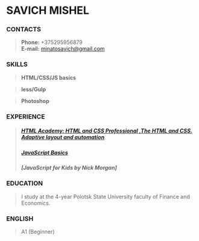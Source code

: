 # SAVICH MISHEL

### CONTACTS
> **Phone:** +375295956879  
> **E-mail:**  [minatosavich@gmail.com](minatosavich@gmail.com)  



### SKILLS

> **HTML/CSS/JS basics**  

> **less/Gulp**  

> **Photoshop**  



### EXPERIENCE

> ##### [HTML Academy: HTML and CSS Professional ,The HTML and CSS. Adaptive layout and automation ](https://htmlacademy.ru/intensive)
> ##### [JavaScript Basics](https://learn.javascript.ru/)
> ##### [JavaScript for Kids by Nick Morgan]



### EDUCATION

> I study at the 4-year Polotsk State University faculty of Finance and Economics.



### ENGLISH

> A1 (Beginner)
